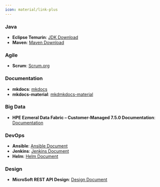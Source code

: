 ```yaml
---
icon: material/link-plus
---
```


### Java
- **Eclipse Temurin**: [JDK Download](https://adoptium.net/)
- **Maven**: [Maven Download](https://maven.apache.org/download.cgi)

### Agile
- **Scrum**: [Scrum.org](https://www.scrum.org/open-assessments/scrum-open)

### Documentation
- **mkdocs**: [mkdocs](https://www.mkdocs.org/)
- **mkdocs-material**: [mkdmkdocs-material](https://squidfunk.github.io/mkdocs-material/)

### Big Data
- **HPE Ezmeral Data Fabric – Customer-Managed 7.5.0 Documentation**: [Documentation](https://support.hpe.com/hpesc/public/docDisplay?docId=a00edf75hen_us&page=index.html)

### DevOps
- **Ansible**: [Ansible Document](https://docs.ansible.com/ansible/latest/index.html)
- **Jenkins**: [Jenkins Document](https://www.jenkins.io/doc/)
- **Helm**: [Helm Document](https://helm.sh/docs/)

### Design
- **MicroSoft REST API Design**: [Design Document](https://learn.microsoft.com/en-us/azure/architecture/best-practices/api-design)
